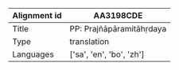 |Alignment id | AA3198CDE
| --- | --- 
|Title | PP: Prajñāpāramitāhṛdaya 
|Type | translation
|Languages | ['sa', 'en', 'bo', 'zh']